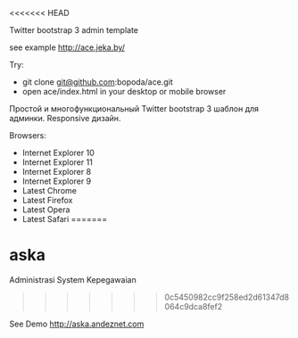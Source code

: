 <<<<<<< HEAD

Twitter bootstrap 3 admin template

see example http://ace.jeka.by/


Try:
- git clone git@github.com:bopoda/ace.git
- open ace/index.html in your desktop or mobile browser


Простой и многофункциональный Twitter bootstrap 3 шаблон для админки. Responsive дизайн.

Browsers:
- Internet Explorer 10
- Internet Explorer 11
- Internet Explorer 8
- Internet Explorer 9
- Latest Chrome
- Latest Firefox
- Latest Opera
- Latest Safari
=======
# aska
Administrasi System Kepegawaian
>>>>>>> 0c5450982cc9f258ed2d61347d8064c9dca8fef2

See Demo http://aska.andeznet.com
